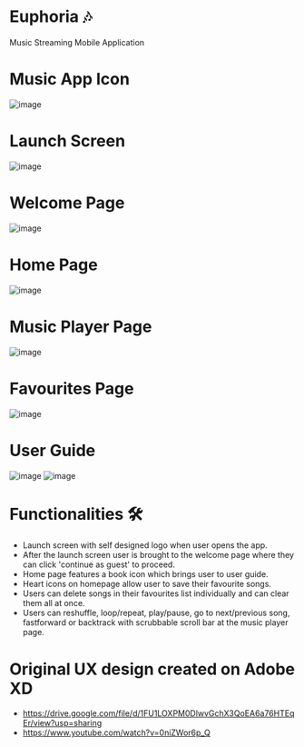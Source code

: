 # Euphoria 🎶 
Music Streaming Mobile Application

# Music App Icon
![image](https://user-images.githubusercontent.com/100062535/154896043-02559a00-e534-4891-9de1-3f1a49cc4e96.png)

# Launch Screen
![image](https://user-images.githubusercontent.com/100062535/154894927-6e9d4138-e00e-4965-b4df-8fd9a9a92b26.png)

# Welcome Page
![image](https://user-images.githubusercontent.com/100062535/154894971-85842bd2-de7e-4991-b8da-b1d0bba6f05d.png)

# Home Page
![image](https://user-images.githubusercontent.com/100062535/154895023-8ec434df-33d0-4ddd-9bd5-7dd564ef5e30.png)

# Music Player Page
![image](https://user-images.githubusercontent.com/100062535/154895848-a2d9b040-2ba4-4734-9999-86aca24cf8b6.png)

# Favourites Page
![image](https://user-images.githubusercontent.com/100062535/154895338-7656a87e-75a0-4d94-a7ff-bc4dc6ded4df.png)

# User Guide
![image](https://user-images.githubusercontent.com/100062535/154895429-d4325705-2d0c-4c5a-954a-f39f0a69040d.png)
![image](https://user-images.githubusercontent.com/100062535/154895533-b8cb5dc8-5937-4e5b-ab3b-36a82027402f.png)

# Functionalities 🛠️
- Launch screen with self designed logo when user opens the app.
- After the launch screen user is brought to the welcome page where they can click 'continue as guest' to proceed. 
- Home page features a book icon which brings user to user guide.
- Heart icons on homepage allow user to save their favourite songs. 
- Users can delete songs in their favourites list individually and can clear them all at once.
- Users can reshuffle, loop/repeat, play/pause, go to next/previous song, fastforward or backtrack with scrubbable scroll bar at the music player page.
# Original UX design created on Adobe XD
- https://drive.google.com/file/d/1FU1LOXPM0DlwvGchX3QoEA6a76HTEqEr/view?usp=sharing
- https://www.youtube.com/watch?v=0niZWor6p_Q

